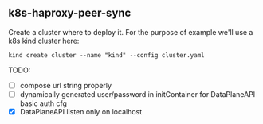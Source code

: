 ## k8s-haproxy-peer-sync

Create a cluster where to deploy it.
For the purpose of example we'll use a k8s kind cluster here:
```
kind create cluster --name "kind" --config cluster.yaml
```

TODO:
- [ ] compose url string properly
- [ ] dynamically generated user/password in initContainer for DataPlaneAPI basic auth cfg
- [x] DataPlaneAPI listen only on localhost
